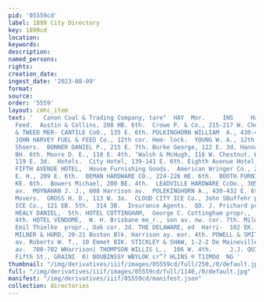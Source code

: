 ```yaml
---
pid: '05559cd'
label: 1899 City Directory
key: 1899cd
location: 
keywords: 
description: 
named_persons: 
rights: 
creation_date: 
ingest_date: '2023-08-09'
format: 
source: 
order: '5559'
layout: cmhc_item
text: '   Canon Coal & Trading Company, tare"  HAY  Mor.     INS     Hay, Grain and
  Feed.  Austin & Collins, 208 HB. 6th.  Crowe P. & Co., 215-217 W. Chestnut.  NIBLOCK
  & TWEED MER- CANTILE CoO., 135 E. 6th. POLKINGHORN WILLIAM  A., 430-432 E. 6th.  THE
  JOHN HARVEY FUEL & FEED Co., 12th cor. Hem- lock.  YOUNG W. A., 12th cor. Poplar.  Horse
  Shoers.  BONNER DANIEL P., 215 E. 7th. Burke George, 122 E. 3d. Hannan T. J., 227
  BH. 6th. Moore D. E., 118 E. 4th. ‘Walsh & McHugh, 116 W. Chestnut. Wanklin Price,
  119 E. 3d.  Hotels.  City Hotel, 139-141 E. 6th. Eighth Avenue Hotel, 201 E. 8th.
  FIFTH AVENUE HOTEL,  House Furnishing Goods.  American Wringer Co., 214 E. Gth.  ANDREWS
  E. H., 209 E. 6th.  BEMAN HARDWARE CO., 224-226 HE. 6th.  BOOTH FURNITURE Co., 114-116
  KE. 6th.  Bowers Michael, 200 BE. 4th.  LEADVILLE HARDWARE CcOo., 305-307 Harrison
  av.  MOYNAHAN J. J., 608 Harrison av.  POLEKINGHORN A., 430-432 E. 6th.  WILLIAM  House
  Movers.  GROSS H. D., 113 W. 3a.  CLOUD CITY ICE Co., John SBuffehr propr., Gth.  LEADVILLE
  ICE Co., 121 EB. 5th.  314 3B.  Insurance Agents.  QO. J. Prichard propr., 120 W.
  HEALY DANIEL,  5th. HOTEL COTTINGHAM,  George C. Cottingham propr.,  123-125 EB.
  4th. HOTEL VENDOME,  W. H. Brisbane me_r., son av. nw. cor. 7th. Milwaukee House,
  Emil Thielke  propr., Oak cor. 3d. THE DELAWARE, ed  Harri-  102 EK. 5th Emmet BIk.
  MILNER & HURD, 20-21 Boston Blk. Harrison ay. eor. 4th. POWELL & SMITH, 514 Harrison
  av. Roberts W. T., 10 Emmet BIK. STICKLEY & SHAW, 1-2-2 De Maineville Blk. 600 Harrison
  av.  700-702 WHarrison| THOMPSON WILLIS L.,  106 W. 4th.     J.J. QUINN, 144 East
  Fifth St., GRAINI  0) BOUBINSSY WBYLOK cr”? HLINS ® T1IMOd  NG '
thumbnail: "/img/derivatives/iiif/images/05559cd/full/250,/0/default.jpg"
full: "/img/derivatives/iiif/images/05559cd/full/1140,/0/default.jpg"
manifest: "/img/derivatives/iiif/05559cd/manifest.json"
collection: directories
---
```

